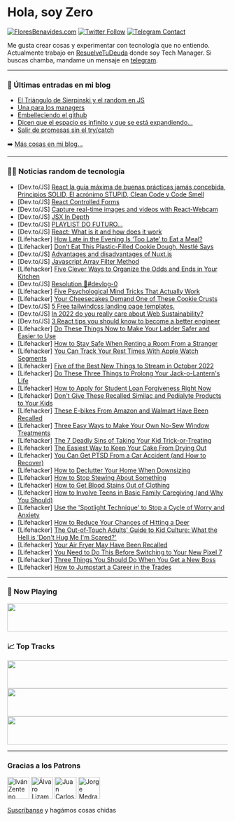 # Hola, soy Zero

[![FloresBenavides.com](https://img.shields.io/website?down_message=oops&label=MiBlog&style=for-the-badge&up_message=online&url=https%3A%2F%2Ffloresbenavides.com)](https://floresbenavides.com) [![Twitter Follow](https://img.shields.io/twitter/follow/ZeroDragon?color=%231DA1F2&label=Follow&logo=twitter&logoColor=ffffff&style=for-the-badge)](https://twitter.com/zerodragon) [![Telegram Contact](https://img.shields.io/badge/escr%C3%ADbeme-ZeroDragon-%2326A5E4?style=for-the-badge&logo=telegram)](https://t.me/zerodragon)

Me gusta crear cosas y experimentar con tecnología que no entiendo.
Actualmente trabajo en [ResuelveTuDeuda](http://github.com/resuelve) donde soy Tech Manager.
Si buscas chamba, mandame un mensaje en [telegram](https://t.me/zerodragon).

---

### 📕 Últimas entradas en mi blog
<!-- BLOG-POST-LIST:START -->
- [El Triángulo de Sierpinski y el random en JS](https://floresbenavides.com/el-triangulo-de-sierpinski-y-el-random-en-js/)
- [Una para los managers](https://floresbenavides.com/una-para-los-managers/)
- [Embelleciendo el github](https://floresbenavides.com/embelleciendo-el-github/)
- [Dicen que el espacio es infinito y que se está expandiendo…](https://floresbenavides.com/dicen-que-el-espacio-es-infinito-y-que-se-esta-expandiendo/)
- [Salir de promesas sin el try/catch](https://floresbenavides.com/salir-de-promesas-sin-el-try-catch/)
<!-- BLOG-POST-LIST:END -->

➡️ [Más cosas en mi blog...](https://floresbenavides.com)

---

### 👨‍💻 Noticias random de tecnología
<!-- TECH-POSTS:START -->
- [Dev.to/JS] [React la guía máxima de buenas prácticas jamás concebida, Principios SOLID, El acrónimo STUPID, Clean Code y Code Smell](https://dev.to/dennysjmarquez/react-la-guia-maxima-de-buenas-practicas-jamas-concebida-principios-solid-el-acronimo-stupid-clean-code-y-code-smell-53l7)
- [Dev.to/JS] [React Controlled Forms](https://dev.to/albam476/react-controlled-forms-2n0l)
- [Dev.to/JS] [Capture real-time images and videos with React-Webcam](https://dev.to/asayerio_techblog/capture-real-time-images-and-videos-with-react-webcam-28p3)
- [Dev.to/JS] [JSX In Depth](https://dev.to/neeraj1997dev/jsx-in-depth-1181)
- [Dev.to/JS] [PLAYLIST DO FUTURO...](https://dev.to/medeiroscode/lista-de-estudos-2nb2)
- [Dev.to/JS] [React: What is it and how does it work](https://dev.to/albericojr/react-what-is-it-and-how-does-it-work-4pd7)
- [Lifehacker] [How Late in the Evening Is ‘Too Late’ to Eat a Meal?](https://lifehacker.com/how-late-in-the-evening-is-too-late-to-eat-a-meal-1849668974)
- [Lifehacker] [Don’t Eat This Plastic-Filled Cookie Dough, Nestlé Says](https://lifehacker.com/don-t-eat-this-plastic-filled-cookie-dough-nestle-says-1849668760)
- [Dev.to/JS] [Advantages and disadvantages of Nuxt.js](https://dev.to/richkurtzman/advantages-and-disadvantages-of-nuxtjs-13ml)
- [Dev.to/JS] [Javascript Array Filter Method](https://dev.to/smpnjn/javascript-array-filter-method-28hg)
- [Lifehacker] [Five Clever Ways to Organize the Odds and Ends in Your Kitchen](https://lifehacker.com/five-clever-ways-to-organize-the-odds-and-ends-in-your-1849665135)
- [Dev.to/JS] [Resolution 📍#devlog-0](https://dev.to/theonlyaswin/resolution-devlog-0-fo6)
- [Lifehacker] [Five Psychological Mind Tricks That Actually Work](https://lifehacker.com/five-psychological-mind-tricks-that-actually-work-1849668352)
- [Lifehacker] [Your Cheesecakes Demand One of These Cookie Crusts](https://lifehacker.com/your-pies-demand-one-of-these-cookie-crusts-1849668246)
- [Dev.to/JS] [5 Free tailwindcss landing page templates.](https://dev.to/britzdylan/5-free-tailwindcss-landing-page-templates-5de9)
- [Dev.to/JS] [In 2022 do you really care about Web Sustainability?](https://dev.to/vitalijalbu/in-2022-do-you-really-care-about-web-sustainability-1bgc)
- [Dev.to/JS] [3 React tips you should know to become a better engineer](https://dev.to/lucasmelo0/3-react-tips-you-should-know-to-become-a-better-engineer-1j20)
- [Lifehacker] [Do These Things Now to Make Your Ladder Safer and Easier to Use](https://lifehacker.com/do-these-things-now-to-make-your-ladder-safer-and-easie-1849668109)
- [Lifehacker] [How to Stay Safe When Renting a Room From a Stranger](https://lifehacker.com/how-to-stay-safe-when-renting-a-room-from-a-stranger-1849667148)
- [Lifehacker] [You Can Track Your Rest Times With Apple Watch Segments](https://lifehacker.com/you-can-track-your-rest-times-with-apple-watch-segments-1849667118)
- [Lifehacker] [Five of the Best New Things to Stream in October 2022](https://lifehacker.com/five-of-the-best-new-things-to-stream-in-october-2022-1849667286)
- [Lifehacker] [Do These Three Things to Prolong Your Jack-o-Lantern&#39;s Life](https://lifehacker.com/do-these-three-things-to-prolong-your-jack-o-lanterns-l-1849667151)
- [Lifehacker] [How to Apply for Student Loan Forgiveness Right Now](https://lifehacker.com/how-to-apply-for-student-loan-forgiveness-right-now-1849667092)
- [Lifehacker] [Don&#39;t Give These Recalled Similac and Pedialyte Products to Your Kids](https://lifehacker.com/dont-give-these-recalled-similac-and-pedialyte-products-1849666519)
- [Lifehacker] [These E-bikes From Amazon and Walmart Have Been Recalled](https://lifehacker.com/these-e-bikes-from-amazon-and-walmart-have-been-recalle-1849666901)
- [Lifehacker] [Three Easy Ways to Make Your Own No-Sew Window Treatments](https://lifehacker.com/three-easy-ways-to-make-your-own-no-sew-window-treatmen-1849664967)
- [Lifehacker] [The 7 Deadly Sins of Taking Your Kid Trick-or-Treating](https://lifehacker.com/the-7-deadly-sins-of-taking-your-kid-trick-or-treating-1849665347)
- [Lifehacker] [The Easiest Way to Keep Your Cake From Drying Out](https://lifehacker.com/the-easiest-way-to-keep-your-cake-from-drying-out-1849659394)
- [Lifehacker] [You Can Get PTSD From a Car Accident &lpar;and How to Recover&rpar;](https://lifehacker.com/you-can-get-ptsd-from-a-car-accident-and-how-to-recove-1849656360)
- [Lifehacker] [How to Declutter Your Home When Downsizing](https://lifehacker.com/how-to-declutter-your-home-when-downsizing-1849662657)
- [Lifehacker] [How to Stop Stewing About Something](https://lifehacker.com/how-to-stop-stewing-about-something-1849662660)
- [Lifehacker] [How to Get Blood Stains Out of Clothing](https://lifehacker.com/how-to-get-blood-stains-out-of-clothing-1849662672)
- [Lifehacker] [How to Involve Teens in Basic Family Caregiving &lpar;and Why You Should&rpar;](https://lifehacker.com/how-to-involve-teens-in-basic-family-caregiving-and-wh-1849662563)
- [Lifehacker] [Use the &#39;Spotlight Technique&#39; to Stop a Cycle of Worry and Anxiety](https://lifehacker.com/use-the-spotlight-technique-to-stop-a-cycle-of-worry-an-1849662342)
- [Lifehacker] [How to Reduce Your Chances of Hitting a Deer](https://lifehacker.com/how-to-reduce-your-chances-of-hitting-a-deer-1849661336)
- [Lifehacker] [The Out-of-Touch Adults&#39; Guide to Kid Culture: What the Hell is &#39;Don&#39;t Hug Me I&#39;m Scared?&#39;](https://lifehacker.com/what-is-dont-hug-me-im-scared-1849660077)
- [Lifehacker] [Your Air Fryer May Have Been Recalled](https://lifehacker.com/your-air-fryer-may-have-been-recalled-1849660626)
- [Lifehacker] [You Need to Do This Before Switching to Your New Pixel 7](https://lifehacker.com/you-need-to-do-this-before-switching-to-your-new-pixel-1849658486)
- [Lifehacker] [Three Things You Should Do When You Get a New Boss](https://lifehacker.com/three-things-you-should-do-when-you-get-a-new-boss-1849659881)
- [Lifehacker] [How to Jumpstart a Career in the Trades](https://lifehacker.com/how-to-jumpstart-a-career-in-the-trades-1849658828)<!-- TECH-POSTS:END -->

---

### 🎵 Now Playing
<a href="https://spotify-now-playing-dun.vercel.app/now-playing?open"><img src="https://spotify-now-playing-dun.vercel.app/now-playing" width="540" height="64"></a>

### 📈 Top Tracks
<a href="https://spotify-now-playing-dun.vercel.app/top-tracks?i=1&open"><img src="https://spotify-now-playing-dun.vercel.app/top-tracks?i=1" width="540" height="64"></a>
<a href="https://spotify-now-playing-dun.vercel.app/top-tracks?i=2&open"><img src="https://spotify-now-playing-dun.vercel.app/top-tracks?i=2" width="540" height="64"></a>
<a href="https://spotify-now-playing-dun.vercel.app/top-tracks?i=3&open"><img src="https://spotify-now-playing-dun.vercel.app/top-tracks?i=3" width="540" height="64"></a>

---

### Gracias a los Patrons
[<img src="https://avatars.githubusercontent.com/u/243380?v=4" alt="Iván Zenteno" width="50px">](https://github.com/k001) [<img src="https://avatars.githubusercontent.com/u/19955639?v=4" alt="Álvaro Lizama" width="50px">](https://github.com/alvarolizama) [<img src="https://avatars.githubusercontent.com/u/2718753?v=4" alt="Juan Carlos Ruiz" width="50px">](https://github.com/JuanCrg90) [<img src="https://avatars.githubusercontent.com/u/37025?v=4" alt="Jorge Medrano" width="50px">](https://github.com/h1pp1e) 

[Suscríbanse](https://www.patreon.com/zerodragon) y hagámos cosas chidas
